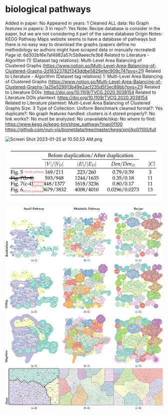 # biological pathways

Added in paper: No
Appeared in years: 1
Cleaned ALL data: No
Graph features in papers: 3
In repo?: Yes
Note: Recipe database is consider in the paper, but we are not considering it part of the same database
Origin Notes: KEGG Pathway Maps website seems to have a database of pathways  but there is no easy way to download the graphs (papers define no methodology so authors might have scraped data or manually recreated)
Page id: 6d302b16e7af4982a57c5b9aeecfe3b8
Related to Literature - Algorithm (1) (Dataset tag relations): Multi-Level Area Balancing of Clustered Graphs (https://www.notion.so/Multi-Level-Area-Balancing-of-Clustered-Graphs-2d16323782f343ddbe5829efec909c74?pvs=21)
Related to Literature - Algorithm (Dataset tag relations) 1: Multi-Level Area Balancing of Clustered Graphs (https://www.notion.so/Multi-Level-Area-Balancing-of-Clustered-Graphs-1a25e529913b49e2acf235d5f3ec89bb?pvs=21)
Related to Literature DOIs: https://doi.org/10.1109/TVCG.2020.3038154
Related to Literature DOIs plaintext: https://doi.org/10.1109/TVCG.2020.3038154
Related to Literature plaintext: Multi-Level Area Balancing of Clustered Graphs
Size: 3
Type of Collection: Uniform Benchmark
cleaned format?: Yes
duplicate?: No
graph features handled: clusters
is it stored properly?: No
link works?: No
must be analyzed: No
unavailable/skip: No
where to find: https://www.kegg.jp/kegg-bin/show_pathway?map01100
https://github.com/yun-vis/bionetdata/tree/master/kegg/xml/ko01100/full

![Screen Shot 2023-01-25 at 10.50.53 AM.png](biological%20pathways%206d302b16e7af4982a57c5b9aeecfe3b8/Screen_Shot_2023-01-25_at_10.50.53_AM.png)

![Screen Shot 2023-01-25 at 10.52.55 AM.png](biological%20pathways%206d302b16e7af4982a57c5b9aeecfe3b8/Screen_Shot_2023-01-25_at_10.52.55_AM.png)

![Untitled](biological%20pathways%206d302b16e7af4982a57c5b9aeecfe3b8/Untitled.png)
